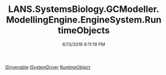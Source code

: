 ﻿---
title: LANS.SystemsBiology.GCModeller.ModellingEngine.EngineSystem.RuntimeObjects
date: 6/13/2016 9:11:19 PM
---

[IDrivenable](T-LANS.SystemsBiology.GCModeller.ModellingEngine.EngineSystem.RuntimeObjects.IDrivenable.html)
[ISystemDriver](T-LANS.SystemsBiology.GCModeller.ModellingEngine.EngineSystem.RuntimeObjects.ISystemDriver.html)
[RuntimeObject](T-LANS.SystemsBiology.GCModeller.ModellingEngine.EngineSystem.RuntimeObjects.RuntimeObject.html)
